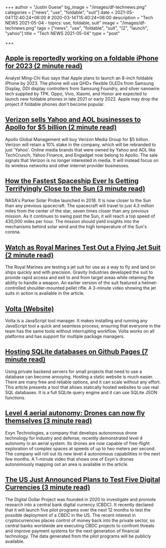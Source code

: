 +++
author = "Justin Guese"
bg_image = "/images/df-technews.png"
categories = ["news", "use", "foldable", "suit"]
date = 2021-05-04T12:40:24+06:00 # 2020-03-14T15:40:24+06:00
description = "Tech NEWS 2021-05-04 - topics: use, foldable, suit"
image = "/images/df-technews.png"
tags = ["news", "use", "foldable", "suit", "(2", "launch", "yahoo"]
title = "Tech NEWS 2021-05-04"
type = "post"

+++

## [Apple is reportedly working on a foldable iPhone for 2023 (2 minute read)](https://www.engadget.com/apple-could-be-planning-to-launch-a-foldable-i-phone-by-2023-085255232.html)

Analyst Ming-Chi Kuo says that Apple plans to launch an 8-inch foldable iPhone by 2023. The phone will use QHD+ flexible OLEDs from Samsung Display, DDI display controllers from Samsung Foundry, and silver nanowire tech supplied by TPK. Oppo, Vivo, Xiaomi, and Honor are expected to launch new foldable phones in late 2021 or early 2022. Apple may drop the project if foldable phones don't become popular.

## [Verizon sells Yahoo and AOL businesses to Apollo for $5 billion (2 minute read)](https://www.cnbc.com/2021/05/03/verizon-sells-yahoo-and-aol-businesses-to-apollo-for-5-billion.html)

Apollo Global Management will buy Verizon Media Group for $5 billion. Verizon will retain a 10% stake in the company, which will be rebranded to just 'Yahoo'. Online media brands that were owned by Yahoo and AOL like TechCrunch, Yahoo Finance, and Engadget now belong to Apollo. The sale signals that Verizon is no longer interested in media. It will instead focus on its wireless networks and other internet provider businesses.

## [How the Fastest Spaceship Ever Is Getting Terrifyingly Close to the Sun (3 minute read)](https://www.vice.com/en/article/xgxz9w/how-the-fastest-spaceship-ever-is-getting-terrifyingly-close-to-the-sun)

NASA's Parker Solar Probe launched in 2018. It is now closer to the Sun than any previous spacecraft. The spacecraft will travel to just 4.3 million miles from the center of the star, seven times closer than any previous mission. As it continues to swing past the Sun, it will reach a top speed of 430,000 miles per hour. The mission should yield insights into the mechanisms behind solar wind and the high temperature of the Sun's corona.

## [Watch as Royal Marines Test Out a Flying Jet Suit (2 minute read)](https://interestingengineering.com/watch-as-royal-marines-test-out-a-flying-jet-suit)

The Royal Marines are testing a jet suit for use as a way to fly and land on ships quickly and with precision. Gravity Industries developed the suit to provide rapid access and exit to and from target areas while retaining the ability to handle a weapon. An earlier version of the suit featured a helmet-controlled shoulder-mounted pellet rifle. A 3-minute video showing the jet suits in action is available in the article.

## [Volta (Website)](https://volta.sh/)

Volta is a JavaScript tool manager. It makes installing and running any JavaScript tool a quick and seamless process, ensuring that everyone in the team has the same tools without interrupting workflow. Volta works on all platforms and has support for multiple package managers.

## [Hosting SQLite databases on Github Pages (7 minute read)](https://phiresky.github.io/blog/2021/hosting-sqlite-databases-on-github-pages/)

Using private backend servers for small projects that need to use a database can become annoying. Hosting a static website is much easier. There are many free and reliable options, and it can scale without any effort. This article presents a tool that allows statically hosted websites to use real SQL databases. It is a full SQLite query engine and it can use SQLite JSON functions.

## [Level 4 aerial autonomy: Drones can now fly themselves (3 minute read)](https://www.zdnet.com/article/level-4-aerial-autonomy-drones-can-now-fly-themselves/)

Exyn Technologies, a company that develops autonomous drone technology for industry and defense, recently demonstrated level 4 autonomy in an aerial system. Its drones are now capable of free-flight exploration of complex spaces at speeds of up to two meters per second. The company will roll out its new level 4 autonomous capabilities in the next few months. A 1-minute video that shows one of Exyn's drones autonomously mapping out an area is available in the article.

## [The US Just Announced Plans to Test Five Digital Currencies (3 minute read)](https://interestingengineering.com/us-plans-to-test-digital-currencies-cryptocurrencies)

The Digital Dollar Project was founded in 2020 to investigate and promote research into a central bank digital currency (CBDC). It recently declared that it will launch five pilot programs over the next 12 months to test the possible deployment of a CBDC in the US. The recent interest in cryptocurrencies places control of money back into the private sector, so central banks worldwide are executing CBDC projects to confront threats and improve payment systems for the next generation of financial technology. The data generated from the pilot programs will be publicly available.

